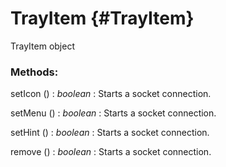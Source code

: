 TrayItem {#TrayItem}
====================

TrayItem object

### Methods:

setIcon () : *boolean*
: Starts a socket connection.

setMenu () : *boolean*
: Starts a socket connection.

setHint () : *boolean*
: Starts a socket connection.

remove () : *boolean*
: Starts a socket connection.
